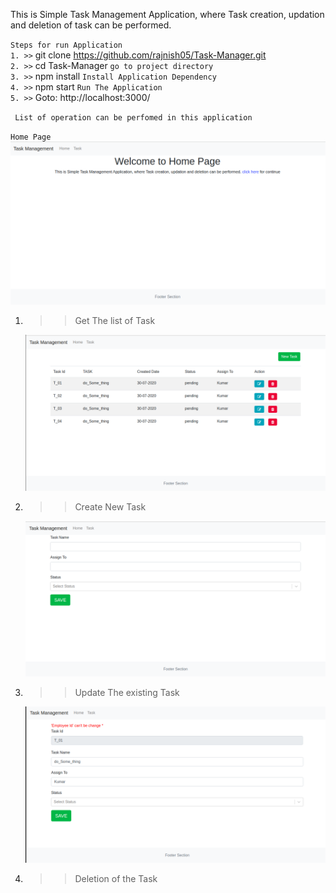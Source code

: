 This is Simple Task Management Application, where Task creation, updation and deletion of task can be performed.

` Steps for run Application ` <br />
 `1. >>` git clone https://github.com/rajnish05/Task-Manager.git <br />
 `2. >>` cd Task-Manager                     `go to project directory` <br />
 `3. >>` npm install                         `Install Application Dependency ` <br />
 `4. >>` npm start                           `Run The Application` <br />
 `5. >>` Goto: http://localhost:3000/

` List of operation can be perfomed in this application`

  `Home Page`
    <img src = 'https://github.com/rajnish05/Task-Manager/blob/master/public/images/home.png' alt = 'home'>
1. >> Get The list of Task
    <img src = 'https://github.com/rajnish05/Task-Manager/blob/master/public/images/task_list.png' alt = 'home'>
2. >> Create New Task
    <img src = 'https://github.com/rajnish05/Task-Manager/blob/master/public/images/task_create.png' alt = 'home'>
3. >> Update The existing Task
    <img src = 'https://github.com/rajnish05/Task-Manager/blob/master/public/images/task_update.png' alt = 'home'>
4. >> Deletion of the Task
